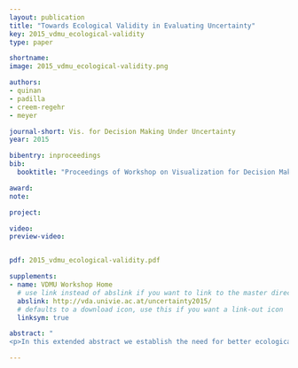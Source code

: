 ```yaml
---
layout: publication
title: "Towards Ecological Validity in Evaluating Uncertainty"
key: 2015_vdmu_ecological-validity
type: paper

shortname:
image: 2015_vdmu_ecological-validity.png

authors:
- quinan
- padilla
- creem-regehr
- meyer

journal-short: Vis. for Decision Making Under Uncertainty
year: 2015

bibentry: inproceedings
bib:
  booktitle: "Proceedings of Workshop on Visualization for Decision Making Under Uncertainty (VIS '15)"

award: 
note: 

project:

video:
preview-video:


pdf: 2015_vdmu_ecological-validity.pdf

supplements:
- name: VDMU Workshop Home
  # use link instead of abslink if you want to link to the master directory
  abslink: http://vda.univie.ac.at/uncertainty2015/
  # defaults to a download icon, use this if you want a link-out icon
  linksym: true

abstract: "
<p>In this extended abstract we establish the need for better ecological validity in evaluating the visualization of uncertainty information. Using weather forecasting as a framework, we also discuss the both the design and results for a pilot user-study that attempts to evaluate the effect of uncertianty visualizations in decisions.</p>"

---
```

